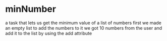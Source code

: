# minNumber
a task that lets us get the minimum value of a list of numbers
first we made an empty list to add the numbers to it
we got 10 numbers from the user and add it to the list by using the add attribute 

